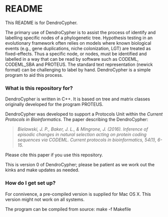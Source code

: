 # README #

This README is for DendroCypher.  

The primary use of DendroCypher is to assist the process of identify and labelling specific nodes of a phylogenetic tree.  Hypothesis testing in an evolutionary framework often relies on models where known biological events (e.g., gene duplications, niche colonization, LGT) are treated as fixed-effects.  Thus a specific node, or nodes, must be identified and labelled in a way that can be read by software such as CODEML, CODEML_SBA and PROTEUS. The standard text representation (newick format) can be challenging to label by hand. DendroCypher is a simple program to aid this process.

### What is this repository for? ###

DendroCypher is written in C++.  It is based on tree and matrix classes originally developed for the program PROTEUS.

DendroCypher was developed to support a Protocols Unit within the *Current Protocols in Bioinformatics*. The paper describing the DendroCypher:

>*Bielawski, J. P., Baker, J. L., & Mingrone, J. (2016). Inference of episodic changes in natural selection acting on protein coding sequences via CODEML. Current protocols in bioinformatics, 54(1), 6-15.*

Please cite this paper if you use this repository.

This is version 0 of DendroCypher; please be patient as we work out the kinks and make updates as needed.

### How do I get set up? ###

For connivence, a pre-compiled version is supplied for Mac OS X.  This version might not work on all systems.

The program can be compiled from source:  make -f Makefile
